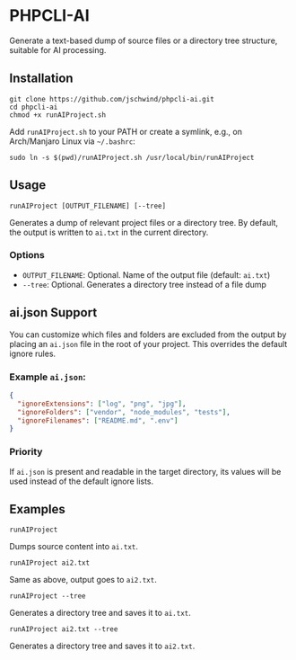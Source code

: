 # PHPCLI-AI

Generate a text-based dump of source files or a directory tree structure, suitable for AI processing.

## Installation

```shell
git clone https://github.com/jschwind/phpcli-ai.git
cd phpcli-ai
chmod +x runAIProject.sh
````

Add `runAIProject.sh` to your PATH or create a symlink, e.g., on Arch/Manjaro Linux via `~/.bashrc`:

```shell
sudo ln -s $(pwd)/runAIProject.sh /usr/local/bin/runAIProject
```

## Usage

```shell
runAIProject [OUTPUT_FILENAME] [--tree]
```

Generates a dump of relevant project files or a directory tree. By default, the output is written to `ai.txt` in the current directory.

### Options

* `OUTPUT_FILENAME`: Optional. Name of the output file (default: `ai.txt`)
* `--tree`: Optional. Generates a directory tree instead of a file dump

## ai.json Support

You can customize which files and folders are excluded from the output by placing an `ai.json` file in the root of your project. This overrides the default ignore rules.

### Example `ai.json`:

```json
{
  "ignoreExtensions": ["log", "png", "jpg"],
  "ignoreFolders": ["vendor", "node_modules", "tests"],
  "ignoreFilenames": ["README.md", ".env"]
}
```

### Priority

If `ai.json` is present and readable in the target directory, its values will be used instead of the default ignore lists.

## Examples

```shell
runAIProject
```

Dumps source content into `ai.txt`.

```shell
runAIProject ai2.txt
```

Same as above, output goes to `ai2.txt`.

```shell
runAIProject --tree
```

Generates a directory tree and saves it to `ai.txt`.

```shell
runAIProject ai2.txt --tree
```

Generates a directory tree and saves it to `ai2.txt`.
